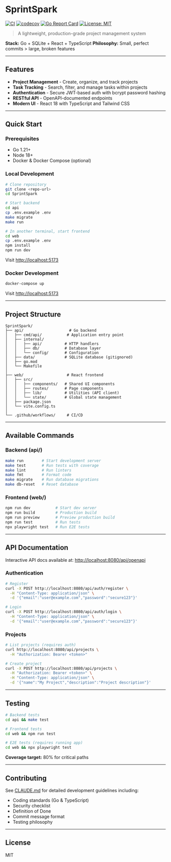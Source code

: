 # SprintSpark

[![CI](https://github.com/yourusername/SprintSpark/actions/workflows/ci.yml/badge.svg)](https://github.com/yourusername/SprintSpark/actions/workflows/ci.yml)
[![codecov](https://codecov.io/gh/yourusername/SprintSpark/branch/main/graph/badge.svg)](https://codecov.io/gh/yourusername/SprintSpark)
[![Go Report Card](https://goreportcard.com/badge/github.com/yourusername/SprintSpark)](https://goreportcard.com/report/github.com/yourusername/SprintSpark)
[![License: MIT](https://img.shields.io/badge/License-MIT-blue.svg)](LICENSE)

> A lightweight, production-grade project management system

**Stack:** Go + SQLite + React + TypeScript
**Philosophy:** Small, perfect commits > large, broken features

---

## Features

- **Project Management** - Create, organize, and track projects
- **Task Tracking** - Search, filter, and manage tasks within projects
- **Authentication** - Secure JWT-based auth with bcrypt password hashing
- **RESTful API** - OpenAPI-documented endpoints
- **Modern UI** - React 18 with TypeScript and Tailwind CSS

---

## Quick Start

### Prerequisites

- Go 1.21+
- Node 18+
- Docker & Docker Compose (optional)

### Local Development

```bash
# Clone repository
git clone <repo-url>
cd SprintSpark

# Start backend
cd api
cp .env.example .env
make migrate
make run

# In another terminal, start frontend
cd web
cp .env.example .env
npm install
npm run dev
```

Visit [http://localhost:5173](http://localhost:5173)

### Docker Development

```bash
docker-compose up
```

Visit [http://localhost:5173](http://localhost:5173)

---

## Project Structure

```
SprintSpark/
├── api/                    # Go backend
│   ├── cmd/api/           # Application entry point
│   ├── internal/
│   │   ├── api/          # HTTP handlers
│   │   ├── db/           # Database layer
│   │   └── config/       # Configuration
│   ├── data/             # SQLite database (gitignored)
│   ├── go.mod
│   └── Makefile
│
├── web/                   # React frontend
│   ├── src/
│   │   ├── components/   # Shared UI components
│   │   ├── routes/       # Page components
│   │   ├── lib/          # Utilities (API client)
│   │   └── state/        # Global state management
│   ├── package.json
│   └── vite.config.ts
│
└── .github/workflows/     # CI/CD
```

---

## Available Commands

### Backend (api/)

```bash
make run        # Start development server
make test       # Run tests with coverage
make lint       # Run linters
make fmt        # Format code
make migrate    # Run database migrations
make db-reset   # Reset database
```

### Frontend (web/)

```bash
npm run dev           # Start dev server
npm run build         # Production build
npm run preview       # Preview production build
npm run test          # Run tests
npx playwright test   # Run E2E tests
```

---

## API Documentation

Interactive API docs available at: [http://localhost:8080/api/openapi](http://localhost:8080/api/openapi)

### Authentication

```bash
# Register
curl -X POST http://localhost:8080/api/auth/register \
  -H "Content-Type: application/json" \
  -d '{"email":"user@example.com","password":"secure123"}'

# Login
curl -X POST http://localhost:8080/api/auth/login \
  -H "Content-Type: application/json" \
  -d '{"email":"user@example.com","password":"secure123"}'
```

### Projects

```bash
# List projects (requires auth)
curl http://localhost:8080/api/projects \
  -H "Authorization: Bearer <token>"

# Create project
curl -X POST http://localhost:8080/api/projects \
  -H "Authorization: Bearer <token>" \
  -H "Content-Type: application/json" \
  -d '{"name":"My Project","description":"Project description"}'
```

---

## Testing

```bash
# Backend tests
cd api && make test

# Frontend tests
cd web && npm run test

# E2E tests (requires running app)
cd web && npx playwright test
```

**Coverage target:** 80% for critical paths

---

## Contributing

See [CLAUDE.md](CLAUDE.md) for detailed development guidelines including:

- Coding standards (Go & TypeScript)
- Security checklist
- Definition of Done
- Commit message format
- Testing philosophy

---

## License

MIT

